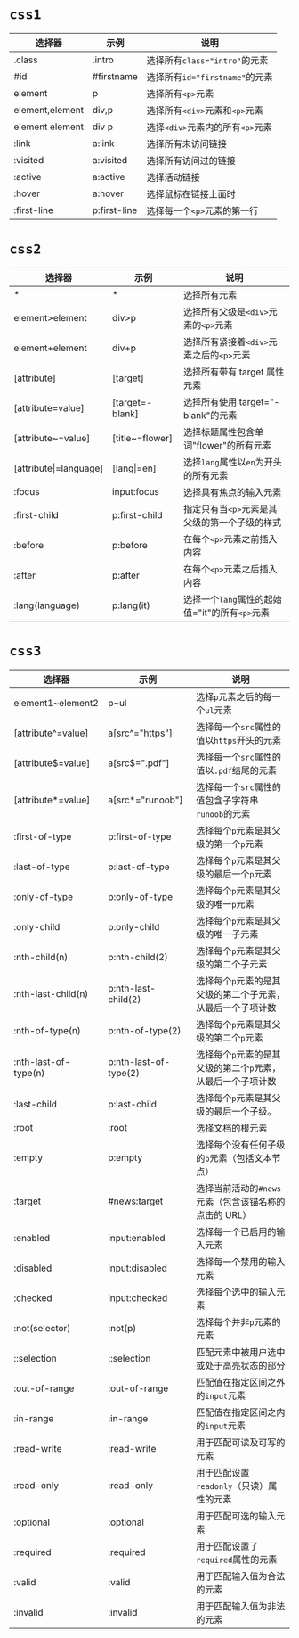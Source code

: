 # `css1`

| 选择器          | 示例         | 说明                             |
| --------------- | ------------ | -------------------------------- |
| .class          | .intro       | 选择所有`class="intro"`的元素    |
| #id             | #firstname   | 选择所有`id="firstname"`的元素   |
| element         | p            | 选择所有`<p>`元素                |
| element,element | div,p        | 选择所有`<div>`元素和`<p>`元素   |
| element element | div p        | 选择`<div>`元素内的所有`<p>`元素 |
| :link           | a:link       | 选择所有未访问链接               |
| :visited        | a:visited    | 选择所有访问过的链接             |
| :active         | a:active     | 选择活动链接                     |
| :hover          | a:hover      | 选择鼠标在链接上面时             |
| :first-line     | p:first-line | 选择每一个`<p>`元素的第一行      |

# `css2`

| 选择器                 | 示例            | 说明                                           |
| ---------------------- | --------------- | ---------------------------------------------- |
| \*                     | \*              | 选择所有元素                                   |
| element>element        | div>p           | 选择所有父级是`<div>`元素的`<p>`元素           |
| element+element        | div+p           | 选择所有紧接着`<div>`元素之后的`<p>`元素       |
| [attribute]            | [target]        | 选择所有带有 target 属性元素                   |
| [attribute=value]      | [target=-blank] | 选择所有使用 target="-blank"的元素             |
| [attribute~=value]     | [title~=flower] | 选择标题属性包含单词"flower"的所有元素         |
| [attribute\|=language] | [lang\|=en]     | 选择`lang`属性以`en`为开头的所有元素           |
| :focus                 | input:focus     | 选择具有焦点的输入元素                         |
| :first-child           | p:first-child   | 指定只有当`<p>`元素是其父级的第一个子级的样式  |
| :before                | p:before        | 在每个`<p>`元素之前插入内容                    |
| :after                 | p:after         | 在每个`<p>`元素之后插入内容                    |
| :lang(language)        | p:lang(it)      | 选择一个`lang`属性的起始值="it"的所有`<p>`元素 |

# `css3`

| 选择器               | 示例                  | 说明                                                         |
| -------------------- | --------------------- | ------------------------------------------------------------ |
| element1~element2    | p~ul                  | 选择`p`元素之后的每一个`ul`元素                              |
| [attribute^=value]   | a[src^="https"]       | 选择每一个`src`属性的值以`https`开头的元素                   |
| [attribute$=value]   | a[src$=".pdf"]        | 选择每一个`src`属性的值以`.pdf`结尾的元素                    |
| [attribute*=value]   | a[src*="runoob"]      | 选择每一个`src`属性的值包含子字符串`runoob`的元素            |
| :first-of-type       | p:first-of-type       | 选择每个`p`元素是其父级的第一个`p`元素                       |
| :last-of-type        | p:last-of-type        | 选择每个`p`元素是其父级的最后一个`p`元素                     |
| :only-of-type        | p:only-of-type        | 选择每个`p`元素是其父级的唯一`p`元素                         |
| :only-child          | p:only-child          | 选择每个`p`元素是其父级的唯一子元素                          |
| :nth-child(n)        | p:nth-child(2)        | 选择每个`p`元素是其父级的第二个子元素                        |
| :nth-last-child(n)   | p:nth-last-child(2)   | 选择每个`p`元素的是其父级的第二个子元素，从最后一个子项计数  |
| :nth-of-type(n)      | p:nth-of-type(2)      | 选择每个`p`元素是其父级的第二个`p`元素                       |
| :nth-last-of-type(n) | p:nth-last-of-type(2) | 选择每个`p`元素的是其父级的第二个`p`元素，从最后一个子项计数 |
| :last-child          | p:last-child          | 选择每个`p`元素是其父级的最后一个子级。                      |
| :root                | :root                 | 选择文档的根元素                                             |
| :empty               | p:empty               | 选择每个没有任何子级的`p`元素（包括文本节点）                |
| :target              | #news:target          | 选择当前活动的`#news`元素（包含该锚名称的点击的 URL）        |
| :enabled             | input:enabled         | 选择每一个已启用的输入元素                                   |
| :disabled            | input:disabled        | 选择每一个禁用的输入元素                                     |
| :checked             | input:checked         | 选择每个选中的输入元素                                       |
| :not(selector)       | :not(p)               | 选择每个并非`p`元素的元素                                    |
| ::selection          | ::selection           | 匹配元素中被用户选中或处于高亮状态的部分                     |
| :out-of-range        | :out-of-range         | 匹配值在指定区间之外的`input`元素                            |
| :in-range            | :in-range             | 匹配值在指定区间之内的`input`元素                            |
| :read-write          | :read-write           | 用于匹配可读及可写的元素                                     |
| :read-only           | :read-only            | 用于匹配设置`readonly`（只读）属性的元素                     |
| :optional            | :optional             | 用于匹配可选的输入元素                                       |
| :required            | :required             | 用于匹配设置了`required`属性的元素                           |
| :valid               | :valid                | 用于匹配输入值为合法的元素                                   |
| :invalid             | :invalid              | 用于匹配输入值为非法的元素                                   |
